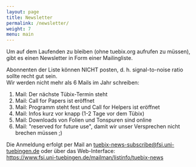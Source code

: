 ```yaml
---
layout: page
title: Newsletter
permalink: /newsletter/
weight: 7
menu: main
---
```


Um auf dem Laufenden zu bleiben (ohne tuebix.org aufrufen zu müssen), gibt es
einen Newsletter in Form einer Mailingliste.

Abonnenten der Liste können NICHT posten, d. h. signal-to-noise ratio sollte
recht gut sein.<br/>
Wir werden nicht mehr als 6 Mails im Jahr schreiben:

1. Mail: Der nächste Tübix-Termin steht
2. Mail: Call for Papers ist eröffnet
3. Mail: Programm steht fest und Call for Helpers ist eröffnet
4. Mail: Infos kurz vor knapp (1-2 Tage vor dem Tübix)
5. Mail: Downloads von Folien und Tonspuren sind online
6. Mail: "reserved for future use", damit wir unser Versprechen nicht brechen
   müssen ;)

Die Anmeldung erfolgt per Mail an
[tuebix-news-subscribe@fsi.uni-tuebingen.de](mailto:tuebix-news-subscribe@fsi.uni-tuebingen.de?subject=Subscribe)
oder über das Web-Interface:<br/>
<a href="https://www.fsi.uni-tuebingen.de/mailman/listinfo/tuebix-news" target="_blank">https://www.fsi.uni-tuebingen.de/mailman/listinfo/tuebix-news</a>
